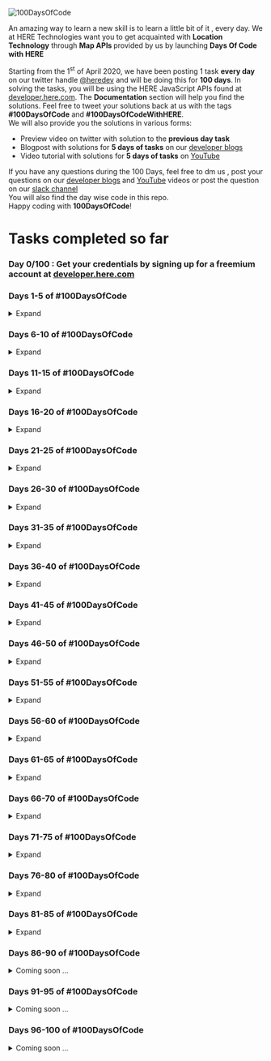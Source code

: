 ![100DaysOfCode](img/100daysofcode.jpg) 



<p> An amazing way to learn a new skill is to learn a little bit of it , every day. We at HERE Technologies want you to get acquainted with <strong>Location Technology</strong> through <strong>Map APIs </strong> provided by us by launching <strong>Days Of Code with HERE</strong></p>
<!--more-->
<p>
    Starting from the 1<sup>st</sup> of April 2020, we have been posting 1 task <strong>every day</strong> on our twitter handle <a href="https://twitter.com/heredev/">@heredev</a> and will be doing this for <strong>100 days</strong>. In solving the tasks, you will be using the HERE JavaScript APIs found at <a href="www.developer.here.com/documentation">developer.here.com</a>. The <strong>Documentation</strong> section will help you find the solutions. 
    Feel free to tweet your solutions back at us with the tags <strong>#100DaysOfCode</strong> and <strong>#100DaysOfCodeWithHERE</strong>.<br>
    We will also provide you the solutions in various forms:
</p>
<ul>
    <li> Preview video on twitter with solution to the <strong>previous day task</strong></li>
    <li> Blogpost with solutions for <strong> 5 days of tasks</strong> on our <a href="https://developer.here.com/blog/topic/100daysofcode">developer blogs</a> </li>
    <li> Video tutorial with solutions for <strong> 5 days of tasks</strong> on <a href="https://www.youtube.com/user/heremaps/playlists"> YouTube</a></li>
</ul>
<p>If you have any questions during the 100 Days, feel free to dm us , post your questions on our <a href="www.developer.here.com/blog">developer blogs</a> and <a href="https://www.youtube.com/watch?v=dvSHOLI4QQc&list=PLTlZUhyLwZTcV_b8Z8Va8JYsH2CQnOwFS"> YouTube</a> videos or post the question on our <a href="https://t.her.is/slack">slack channel</a><br>
You will also find the day wise code in this repo.<br>
Happy coding with <strong>100DaysOfCode</strong>!</p>

# Tasks completed so far
### Day 0/100 : Get your credentials by signing up for a freemium account at [developer.here.com](https://developer.here.com/)

### Days 1-5 of #100DaysOfCode
<details>
<summary> Expand </summary>

### [Day 1/100:  Page Frame](/Day%201)
- Create the frame for an HTML + JS web page
- Add HERE map core and map services source within the <head></head> tags 
### [Day 2/100 : Create div for holding map](/Day%202)
- Create div for holding map - width = 100% of screen , height = 80% of screen, background colour of your choice.
- initialize platform with the JavaScript apiKey
### [Day 3/100 : Load Map](/Day%203) 
- define the center of the map with latitude and longitude
- initialize VECTOR map with default layer, center of map and zoom level 
### [Day 4/100 : Map UI - Control Panel](/Day%204)
- Add zoom in and out buttons to the map.
- Also add ui element to change map type (satellite, traffic) after loading.
### [Day 5/100 : Map UI- map event](/Day%205)
- Add panning capability to the map
</details>

### Days 6-10 of #100DaysOfCode
<details>
<summary> Expand </summary>

### [Day 6/100 : Map Tilt](/Day%206) 
- Set the map to tilt at a 60º angle
- Align the map such that the top of the map is the West half of the globe
### [Day 7/100 : Position](/Day%207)
- Get position from your browser  * Hint check out our blogs
### [Day 8/100 : Marker](/Day%208) 
- Add basic marker at current position
### [Day 9/100 :  Marker SVG](/Day%209)
- Change the marker from the default marker to an svg marker
- The maker can be a white circle inside a green circle like the one on our web app Here We Go 
### [Day 10/100 : Click for position](/Day%2010)
- add event to log the position when you click anywhere on the map
</details>

### Days 11-15 of #100DaysOfCode
<details>
<summary> Expand </summary>

### [Day 11/100 : Marker data](/Day%2011)
- Place an image as a marker where you clicked on the map. 
- Add the text " I'm Here " to the marker as marker data 
### [Day 12/1000 :  Info-bubble](/Day%2012) 
- Display an info-bubble on tapping the marker
- show the marker data as the info in the bubble.
### [Day 13 dragging the marker](/Day%2013)
- add capabilities to drag a marker and position it in another place on the screen
- Hint: You will have to write event listeners for when you start the drag, during the drag and end of drag
### [Day 14 Drawing a circle](/Day%2014)
- Draw a circle of radius 10 km
- Let the center be the new position after the marker was dragged
### [Day 15 Customizing the circle](/Day%2015)
- Fill in the circle with a color of your choice
- Give it a darker border of width 4px
</details>

### Days 16-20 of #100DaysOfCode
<details>
<summary> Expand </summary>

### [Day 16 Playing with fonts](/Day%2016)
- Change the map font on Load
- Hint ;) Take a look at map styles
### [Day 17 Styling after load](/Day%2017)
- Create a button called highlight hospitals
- Change the colour of all hospitals in the world to a bright red on clicking the button
- Hint- use map style on load
### [Day 18 Languages](/Day%2018)
- Change the default display language of the map to anything other than English 
### [Day 19 Control panel](/Day%2019)
- Change the position of the map control panel to the top right of the map
### [Day 20 Geocoder free form search](/Day%2020)
- Change the unit of the map to see distance in miles
</details>

### Days 21-25 of #100DaysOfCode
<details>
<summary> Expand </summary>

### [Day 21 What's meters, I understand only miles](/Day%2021)
- Use the geocoder and Search service to conduct a free form search for 'hauptstraße' 
- Choose any street with a common name instead, and let us know how many results you get!
### [Day 22 Limit results](/Day%2022)
- Limit the results from the task on Day 21 to 5 results
### [Day 23 Geocoder limit by country](/Day%2023)
- Limit the results from the task on Day 22 to the country ' Germany' 
- If you are using a street near you, limit the search to your country 
### [Day 24 Geocoder with a qualified query](/Day%2024)
- Instead of the free form search, use a structured search where street = hauptstraße , city = Berlin, Country = Germany
- Customize this according to the street you want in the result.
### [Day 25 Geocoder access to the building](/Day%2025)
- Search for 'Invalidenstraße 116, Berlin'
- Place a marker on the access point of the building.
</details>

### Days 26-30 of #100DaysOfCode
<details>
<summary> Expand </summary>

### [Day 26 Geocoder discover](/Day%2026)
- Use the discover endpoint of the Geocoder and search for ‘markets’
- specify a point where you want to discover the markets 
### [Day 27 Discover places in a radius](/Day%2027)
- Using the discover endpoint, search for markets in a 1km radius
### [Day 28 Discover distance](/Day%2028)
- Note down the 'distance' parameter of each of the results from the result of Day 27
- Display the result in an info-bubble for every result.
### [Day 29 Autosuggest](/Day%2029)
- I am so tired that I need Starbucks and cannot even type it completely
- Use the autosuggest endpoint to search for an incomplete query 'star' near you. 
### [Day 30 Autosuggest bounding box](/Day%2030)
- Repeat the query from day 29
- This time, restrict your search within a box of 4 blocks
- Hint : check the parameter bounding box
</details>

### Days 31-35 of #100DaysOfCode
<details>
<summary> Expand </summary>

### [Day 31 Browse with name](/Day%2031)
- Use the 'Browse' endpoint of the Geocoding and Search API to look for a 'Museum'
- Do a simple search with just the 'name'
### [Day 32 Browse + categories](/Day%2032)
- Add to the search query from Day 31 to add a level 3 category search.
-  Look for 'History Museums' around you while writing 'Museum' in the name field
### [Day 33 Browse + Food Categories+ Takeout 🌮](/Day%2033)
- Modify the search request from day 32 to use the level 2 food categories for Mexican food
- Make sure that you only search for restaurants which serve ' takeout' .
### [Day 34 Lookup](/Day%2034)
- Note the 'id' from one of the places in the results from day 33
- Use this id to 'lookup' the specific place
### [Day 35 Reverse geocoder](/Day%2035)
- You know where a friend lives but can't find their postal address to send them a gift ?
- Use the reverse geocoder to get the postal address from the position on the map {lat: ,lng: }
</details>

### Days 36-40 of #100DaysOfCode
<details>
<summary> Expand </summary>

### [Day 36 Geofencing Creating a WKT file](/Day%2036)
- Draw a polygon around a place that is interesting to you and save it in a WKT file.
### [Day 37 Geofencing Uploading a WKT file](/Day%2037)
- Upload the polygon you created in day 36 as a layer so you can use as a geofence later
### [Day 38 Geofencing retrieve layer](/Day%2038)
- Retrieve the ID of the polygon that you uploaded as a layer on day 37
### [Day 39 Geofencing To be or not to be](/Day%2039)
- Given a point with latitude and longitude and your layer from day 37, use one of our APIs to check whether the point is inside your layer or not.
- Hint: Check out the link: https://t.her.is/35zshEV
### [Day 40 Geofence Almost there](/Day%2040)
- Update your function from day 39 so that it’ll determine whether the point is within 100 meter proximity of your layer or not.
</details>

### Days 41-45 of #100DaysOfCode
<details>
<summary> Expand </summary>

### [Day 41 Routing A to B](/Day%2041)
- Determine two random locations on the map that are navigable by car.
- Get the shortest route for car to drive between those locations in the form of a polyline.
### [Day 42 Routing : Draw the route](/Day%2042)
- Use the flexible polyline received as the result from Day 41
- Draw the first route on the map and color it #034F84
### [Day 43 Routing : Alternatives](/Day%2043)
- Request for 3 alternative routes for the route received on Day 42
### [Day 44 Routing : Timing is important](/Day%2044)
- Set the departure time to 9 AM for the route 
- Set the departure time to 3 PM for the same route 
- Compare the difference between all received routes
### [Day 45 Routing : Summary](/Day%2045)
- Get the summary of the time required and distance covered for any of the routes you calculated in the previous days.
</details>

### Days 46-50 of #100DaysOfCode
<details>
<summary> Expand </summary>

### [Day 46 Routing : Waypoints](/Day%2046)
- Add a waypoint which falls between the route from day 41 
- Draw a route including this waypoint
### [Day 47 Routing : Driving Instructions](/Day%2047)
- Print out driving instructions and actions for the first route received on Day 46
### [Day 48 Routing : Speed Limit](/Day%2048)
- Find out the speed limit on the route for Day 46
### [Day 49 Routing : Stop Duration](/Day%2049)
- Add a stopover of 900 seconds to the waypoint from day 46
- Log the waiting time with instructions
### [Day 50 Routing : Pedestrian](/Day%2050)
- Get a walking route between two points
- Draw the route with a dashed line 

</details>

### Days 51-55 of #100DaysOfCode
<details>
<summary> Expand </summary>

### [Day 51 Routing :  Avoid routing feature- Parks](/Day%2051)
- For the pedestrian route from day 50,  avoid parks
- Use Routing v7 to do this
### [Day 52 Routing : Bicycle](/Day%2052)
- Get a bicycle route between two points
- Use Routing v7 to do this
### [Day 53 Routing : Avoid routing feature- Dirt Roads](/Day%2053)
- For the bicycle route from day 52,  avoid dirt roads
- Use Routing v7 to do this  
### [Day 54 Routing : Public Transport](/Day%2054)
- Get a public transport route between two points
- Use Routing v7 to do this
### [Day 55 Routing : Avoid Buses](/Day%2055)
- For the public transport route for day 54, get a route without buses
- Use Routing v7 to do this
</details>

### Days 56-60 of #100DaysOfCode
<details>
<summary> Expand </summary>

### [Day 56 Routing :  Avoid Traffic jams](/Day%2056)
- With a car route from a point A to B, avoid traffic jams
### [Day 57 Routing : Avoid Areas](/Day%2057)
- Identify an area on the route from day 56 which you don't like driving through.
- Create and display a box around that area
### [Day 58 Routing : Avoid Areas](/Day%2058)
- Obtain a new route between the same places as on day 56,  while avoiding the area specified on day 57 
### [Day 59 Routing : Links](/Day%2059)
- Obtain a breakdown of your route from day 56 in the form of road links
### [Day 60 Routing : Avoid links](/Day%2060)
- From the results on day 58, select the link id of a patch of road you wish to avoid.
- Obtain a new route between the same places while avoid this patch of road.
</details>

### Days 61-65 of #100DaysOfCode
<details>
<summary> Expand </summary>

### [Day 61 Routing : Reach Radius](/Day%2061)
- Draw a circle of 10km from any single point 
- Get a route from the center to any point on the circle
- Check if the route is actually 10km long
### [Day 62 Routing : Isoline Distance](/Day%2062)
- Get an isoline route from the center from day 61
- Make the radius of this isoline 10 km.
### [Day 63 Routing : Isoline Time ](/Day%2063)
- Get an isoline route from the center from day 61
- This time find places you can reach within 15 minutes of walking.
### [Day 64 Routing : Matrix](/Day%2064)
- Select 3 different addresses as the starting address
- Select 2 different addresses as the destination address
- Get a route from all starting address to all destinations
### [Day 65 Routing : Id](/Day%2065)
- Get routing Ids for the different routes received on day 64
- Draw the routes using the routing Id endpoint.
</details>

### Days 66-70 of #100DaysOfCode
<details>
<summary> Expand </summary>

### [Day 66 Truck Routing](/Day%2066)
- Get a route for a truck
- Make sure it follows strict road restrictions
### [Day 67 Truck Routing : Radioactive](/Day%2067)
- Get a route for a truck
- Mention that it contains radioactive material
- Does it still get a route through the city?
### [Day 68 Truck Profile](/Day%2068)
- Calculate a route for a truck 3 meters high
- Use two different cities as source and destination
### [Day 69 Truck Profile ](/Day%2069)
- Calculate a route for a truck with 1 trailer, 4 axles and is 20 meters long
### [Day 70 Truck Profile ](/Day%2070)
- Calculate a route for the truck profile in day 69
- The total mass of the truck with the trailer is 40T
- Weight per axle is 10T
</details>

### Days 71-75 of #100DaysOfCode
<details>
<summary> Expand </summary>

### [Day 71 Route Attributes](/Day%2071)
- Get a route for a truck from Berlin, Germany to Warsaw, Poland
- Get the route summary by country
### [Day 72 Route Attributes](/Day%2072)
- Using the route request from day 71, also get the zones along the route
### [Day 73 Leg Attributes](/Day%2073)
- For the route request from day 72, get maneuvers for every leg of the route
### [Day 74 Maneuver Attributes](/Day%2074)
- For the maneuvers from day 73, make sure to also include the direction of the maneuver
### [Day 75 Clean-up result](/Day%2075)
- To get a cleaner result for the route from day 71, remove the leg attributes and summary from the result
</details>

### Days 76-80 of #100DaysOfCode
<details>
<summary> Expand </summary>

### [Day 76 Cost of the journey](/Day%2076)
- Using the Fleet Telematics API, calculate the costs of the journey if
- Driver is paid 10/hour 
- Vehicle cost is 0.5/Km
- Specify the local currency 
### [Day 77 Energy Cost](/Day%2077)
- Using the same truck profile as day 76, calculate the fuel cost for the trip
- Maximum speed of the truck is 90 km/hr
- Weight Dependent consumption profile of a 40T truck
### [Day 78  Cost of Fuel](/Day%2078)
- For the energy cost calculated on day 77, specify the fuel type
- Specify your local fuel price per unit
### [Day 79 Toll Cost](/Day%2079)
- Get the total toll cost for the above truck
- Specify that it has 1 trailer 
### [Day 80 Toll Cost per System](/Day%2080)
- For the above toll cost, find out what was the toll cost per toll system 
- Where is your toll money going ?🤔 🤑 
</details>

### Days 81-85 of #100DaysOfCode
<details>
<summary> Expand </summary>

### [Day 81 EV Routing with charging](/Day%2081)
- Get a route between two cities for your EV using the fleet telematics API
- Ask for stopovers to charge your vehicle by mentioning Battery Parameters
### [Day 82 Traveling Salesperson problem](/Day%2082)
- Select a starting point for your route
- Select 3 destination points
- Use the Waypoint Sequence API, to get the optimal sequence for these points
### [Day 83 Custom Routes](/Day%2083)
- Regular vehicles aren't allowed on a private route
- Upload an overlay to allow access to your vehicle on this internal route
### [Day 84 Custom Routes](/Day%2084)
- Use the overlay from day 83
- Make a #last mile delivery on an internal route.
### [Day 85 Advanced Datasets](/Day%2085)
- Use the Advanced Dataset called EVCHARGING_POI
- display all the EV Charging stations along the route from day 81
</details>

### Days 86-90 of #100DaysOfCode
<details>
<summary> Coming soon ... </summary>


</details>

### Days 91-95 of #100DaysOfCode
<details>
<summary> Coming soon ... </summary>


</details>

### Days 96-100 of #100DaysOfCode
<details>
<summary> Coming soon ... </summary>


</details>



 
